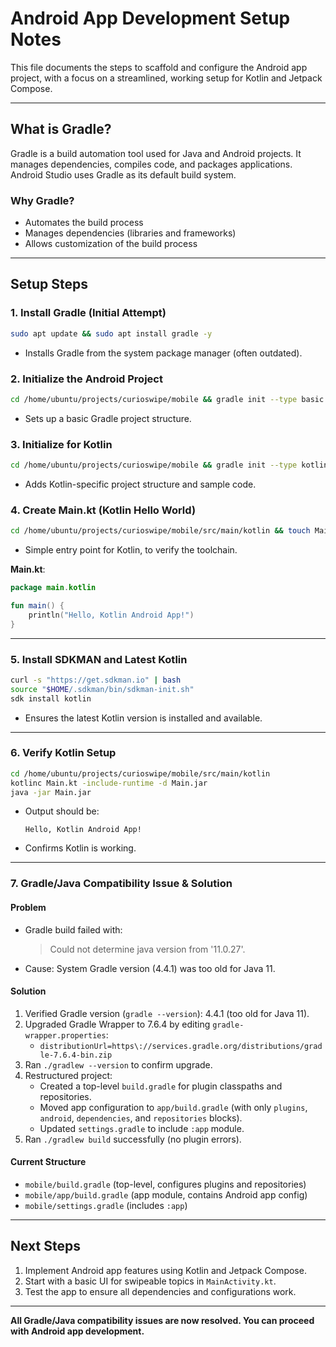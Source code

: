 # Android App Development Setup Notes

This file documents the steps to scaffold and configure the Android app project, with a focus on a streamlined, working setup for Kotlin and Jetpack Compose.

---

## What is Gradle?
Gradle is a build automation tool used for Java and Android projects. It manages dependencies, compiles code, and packages applications. Android Studio uses Gradle as its default build system.

### Why Gradle?
- Automates the build process
- Manages dependencies (libraries and frameworks)
- Allows customization of the build process

---

## Setup Steps

### 1. Install Gradle (Initial Attempt)
```bash
sudo apt update && sudo apt install gradle -y
```
- Installs Gradle from the system package manager (often outdated).

### 2. Initialize the Android Project
```bash
cd /home/ubuntu/projects/curioswipe/mobile && gradle init --type basic
```
- Sets up a basic Gradle project structure.

### 3. Initialize for Kotlin
```bash
cd /home/ubuntu/projects/curioswipe/mobile && gradle init --type kotlin-application
```
- Adds Kotlin-specific project structure and sample code.

### 4. Create Main.kt (Kotlin Hello World)
```bash
cd /home/ubuntu/projects/curioswipe/mobile/src/main/kotlin && touch Main.kt
```
- Simple entry point for Kotlin, to verify the toolchain.

**Main.kt**:
```kotlin
package main.kotlin

fun main() {
    println("Hello, Kotlin Android App!")
}
```

---

### 5. Install SDKMAN and Latest Kotlin
```bash
curl -s "https://get.sdkman.io" | bash
source "$HOME/.sdkman/bin/sdkman-init.sh"
sdk install kotlin
```
- Ensures the latest Kotlin version is installed and available.

---

### 6. Verify Kotlin Setup
```bash
cd /home/ubuntu/projects/curioswipe/mobile/src/main/kotlin
kotlinc Main.kt -include-runtime -d Main.jar
java -jar Main.jar
```
- Output should be:
  ```
  Hello, Kotlin Android App!
  ```
- Confirms Kotlin is working.

---

### 7. Gradle/Java Compatibility Issue & Solution

#### Problem
- Gradle build failed with:
  > Could not determine java version from '11.0.27'.
- Cause: System Gradle version (4.4.1) was too old for Java 11.

#### Solution
1. Verified Gradle version (`gradle --version`): 4.4.1 (too old for Java 11).
2. Upgraded Gradle Wrapper to 7.6.4 by editing `gradle-wrapper.properties`:
   - `distributionUrl=https\://services.gradle.org/distributions/gradle-7.6.4-bin.zip`
3. Ran `./gradlew --version` to confirm upgrade.
4. Restructured project:
   - Created a top-level `build.gradle` for plugin classpaths and repositories.
   - Moved app configuration to `app/build.gradle` (with only `plugins`, `android`, `dependencies`, and `repositories` blocks).
   - Updated `settings.gradle` to include `:app` module.
5. Ran `./gradlew build` successfully (no plugin errors).

#### Current Structure
- `mobile/build.gradle` (top-level, configures plugins and repositories)
- `mobile/app/build.gradle` (app module, contains Android app config)
- `mobile/settings.gradle` (includes `:app`)

---

## Next Steps
1. Implement Android app features using Kotlin and Jetpack Compose.
2. Start with a basic UI for swipeable topics in `MainActivity.kt`.
3. Test the app to ensure all dependencies and configurations work.

---

**All Gradle/Java compatibility issues are now resolved. You can proceed with Android app development.**
